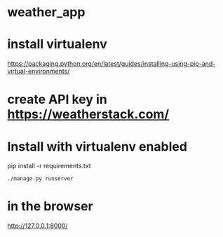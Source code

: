 # weather_app

# install virtualenv
https://packaging.python.org/en/latest/guides/installing-using-pip-and-virtual-environments/

# create API key in https://weatherstack.com/

# Install with virtualenv enabled

pip install -r requirements.txt

```
./manage.py runserver
```
# in the browser
http://127.0.0.1:8000/
